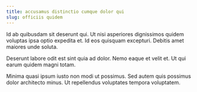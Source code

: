 ```yaml
---
title: accusamus distinctio cumque dolor qui
slug: officiis quidem
---
```


Id ab quibusdam sit deserunt qui. Ut nisi asperiores dignissimos quidem voluptas ipsa optio expedita et. Id eos quisquam excepturi. Debitis amet maiores unde soluta.

Deserunt labore odit est sint quia ad dolor. Nemo eaque et velit et. Ut qui earum quidem magni totam.

Minima quasi ipsum iusto non modi ut possimus. Sed autem quis possimus dolor architecto minus. Ut repellendus voluptates tempora voluptatem.
